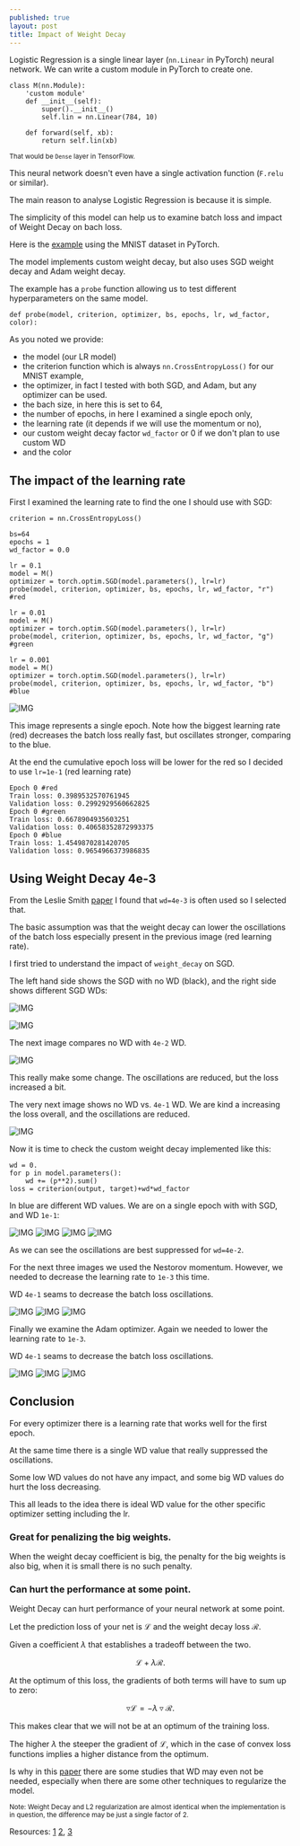 ```yaml
---
published: true
layout: post
title: Impact of Weight Decay
---
```

Logistic Regression is a single linear layer (`nn.Linear` in PyTorch) neural network. We can write a custom module in PyTorch to create one.

```
class M(nn.Module):
    'custom module'
    def __init__(self):
        super().__init__()
        self.lin = nn.Linear(784, 10)
      
    def forward(self, xb):
        return self.lin(xb)
```        

<sub>That would be `Dense` layer in TensorFlow.</sub>

This neural network doesn't even have a single activation function (`F.relu` or similar).

The main reason to analyse Logistic Regression is because it is simple.

The simplicity of this model can help us to examine batch loss and impact of Weight Decay on bach loss.

Here is the [example](https://github.com/dejanbatanjac/pytorch-learning-101/blob/master/WD.ipynb) using the MNIST dataset in PyTorch.

The model implements custom weight decay, but also uses SGD weight decay and Adam weight decay.

The example has a `probe` function allowing us to test different hyperparameters on the same model.

```
def probe(model, criterion, optimizer, bs, epochs, lr, wd_factor, color):
```
As you noted we provide:

* the model (our LR model)
* the criterion function which is always `nn.CrossEntropyLoss()` for our MNIST example, 
* the optimizer, in fact I tested with both SGD, and Adam, but any optimizer can be used.
* the bach size, in here this is set to 64, 
* the number of epochs, in here I examined a single epoch only,
* the learning rate (it depends if we will use the momentum or no),
* our custom weight decay factor `wd_factor` or 0 if we don't plan to use custom WD
* and the color



## The impact of the learning rate

First I examined the learning rate to find the one I should use with SGD:

```
criterion = nn.CrossEntropyLoss()

bs=64
epochs = 1
wd_factor = 0.0

lr = 0.1
model = M()
optimizer = torch.optim.SGD(model.parameters(), lr=lr)
probe(model, criterion, optimizer, bs, epochs, lr, wd_factor, "r") #red

lr = 0.01
model = M()
optimizer = torch.optim.SGD(model.parameters(), lr=lr)
probe(model, criterion, optimizer, bs, epochs, lr, wd_factor, "g") #green

lr = 0.001
model = M()
optimizer = torch.optim.SGD(model.parameters(), lr=lr)
probe(model, criterion, optimizer, bs, epochs, lr, wd_factor, "b") #blue
```

![IMG](/images/lreg1.png)

This image represents a single epoch. Note how the biggest learning rate (red) decreases the batch loss really fast, but oscillates stronger, comparing to the blue.

At the end the cumulative epoch loss will be lower for the red so I decided to use `lr=1e-1` (red learning rate)

```
Epoch 0 #red
Train loss: 0.3989532570761945
Validation loss: 0.2992929560662825
Epoch 0 #green
Train loss: 0.6678904935603251
Validation loss: 0.40658352872993375
Epoch 0 #blue
Train loss: 1.4549870281420705
Validation loss: 0.9654966373986835
```

## Using Weight Decay 4e-3

From the Leslie Smith [paper](https://arxiv.org/pdf/1803.09820.pdf) I found that `wd=4e-3` is often used so I selected that.

The basic assumption was that the weight decay can lower the oscillations of the batch loss especially present in the previous image (red learning rate). 

I first tried to understand the impact of `weight_decay` on SGD.

The left hand side shows the SGD with no WD (black), and the right side shows different SGD WDs:

![IMG](/images/lreg2.png)

![IMG](/images/lreg3.png)

The next image compares no WD with `4e-2` WD.

![IMG](/images/lreg4.png)

This really make some change. The oscillations are reduced, but the loss increased a bit.


The very next image shows no WD vs. `4e-1` WD. We are kind a increasing the loss overall, and the oscillations are reduced.

![IMG](/images/lreg5.png)


Now it is time to check the custom weight decay implemented like this:
```
wd = 0.
for p in model.parameters(): 
    wd += (p**2).sum()
loss = criterion(output, target)+wd*wd_factor 
```
In blue are different WD values. We are on a single epoch with with SGD, and WD `1e-1`:

![IMG](/images/lreg6.png)
![IMG](/images/lreg7.png)
![IMG](/images/lreg8.png)
![IMG](/images/lreg9.png)

As we can see the oscillations are best suppressed for `wd=4e-2`.


For the next three images we used the Nestorov momentum. However, we needed to decrease the learning rate to `1e-3` this time.

WD `4e-1` seams to decrease the batch loss oscillations.

![IMG](/images/lreg10.png)
![IMG](/images/lreg11.png)
![IMG](/images/lreg12.png)


Finally we examine the Adam optimizer. Again we needed to lower the learning rate to `1e-3`.

WD `4e-1` seams to decrease the batch loss oscillations.

![IMG](/images/lreg13.png)
![IMG](/images/lreg14.png)
![IMG](/images/lreg15.png)



## Conclusion

For every optimizer there is a learning rate that works well for the first epoch. 

At the same time there is a single WD value that really suppressed the oscillations.

Some low WD values do not have any impact, and some big WD values do hurt the loss decreasing.

This all leads to the idea there is ideal WD value for the other specific optimizer setting including the lr.

### Great for penalizing the big weights.

When the weight decay coefficient is big, the penalty for the big weights is also big, when it is small there is no such penalty.

### Can hurt the performance at some point.

Weight Decay can hurt performance of your neural network at some point. 

Let the prediction loss of your net is $\mathcal{L}$ and the weight decay loss $\mathcal{R}$. 

Given a coefficient $\lambda$ that establishes a tradeoff between the two.

$$\mathcal{L} + \lambda \mathcal{R}.$$

At the optimum of this loss, the gradients of both terms will have to sum up to zero:

$$ \triangledown \mathcal{L} = -\lambda \triangledown \mathcal{R}. $$

This makes clear that we will not be at an optimum of the training loss. 

The higher $\lambda$ the steeper the gradient of $\mathcal{L}$, which in the case of convex loss functions implies a higher distance from the optimum.

Is why in this [paper](https://arxiv.org/pdf/1802.07042.pdf) there are some studies that WD may even not be needed, especially when there are some other techniques to regularize the model.

<sub>Note: Weight Decay and L2 regularization are almost identical when the implementation is in question, the difference may be just a single factor of 2.</sub>

Resources:
[1](https://arxiv.org/pdf/1803.09820.pdf)
[2](https://arxiv.org/pdf/1802.07042.pdf), 
[3](https://stats.stackexchange.com/a/117625/228453)